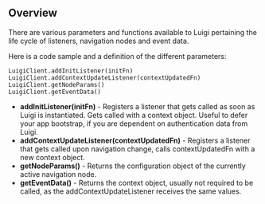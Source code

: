 ## Overview

There are various parameters and functions available to Luigi pertaining the life cycle of listeners, navigation nodes and event data.  

Here is a code sample and a definition of the different parameters:

````
LuigiClient.addInitListener(initFn)
LuigiClient.addContextUpdateListener(contextUpdatedFn)
LuigiClient.getNodeParams()
LuigiClient.getEventData()
````

- **addInitListener(initFn)** - Registers a listener that gets called as soon as Luigi is instantiated. Gets called with a context object. Useful to defer your app bootstrap, if you are dependent on authentication data from Luigi.
- **addContextUpdateListener(contextUpdatedFn)** - Registers a listener that gets called upon navigation change, calls contextUpdatedFn with a new context object.
- **getNodeParams()** - Returns the configuration object of the currently active navigation node.
- **getEventData()** - Returns the context object, usually not required to be called, as the addContextUpdateListener receives the same values.